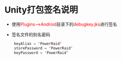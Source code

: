 # **Unity打包签名说明**
- 使用<font color="red">Plugins—>Android</font>目录下的<font color="red">debugkey.jks</font>进行签名

- 签名文件的别名密码

  ```java
   keyAlias = 'PowerRaid'
   storePassword = 'PowerRaid'
   keyPassword = 'PowerRaid'
  ```

  

